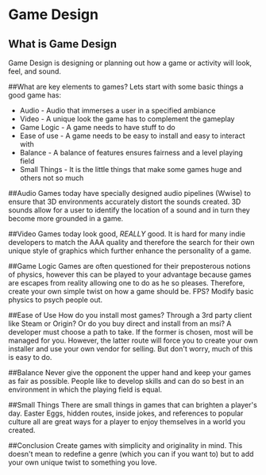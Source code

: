 # Game Design
## What is Game Design
Game Design is designing or planning out how a game or activity will look, feel, and sound.

##What are key elements to games?
Lets start with some basic things a good game has:
* Audio - Audio that immerses a user in a specified ambiance
* Video - A unique look the game has to complement the gameplay
* Game Logic - A game needs to have stuff to do
* Ease of use - A game needs to be easy to install and easy to interact with
* Balance - A balance of features ensures fairness and a level playing field
* Small Things - It is the little things that make some games huge and others not so much

##Audio
Games today have specially designed audio pipelines (Wwise) to ensure that 3D environments accurately distort the sounds created. 3D sounds allow for a user to identify the location of a sound and in turn they become more grounded in a game.

##Video
Games today look good, *REALLY* good. It is hard for many indie developers to match the AAA quality and therefore the search for their own unique style of graphics which further enhance the personality of a game.

##Game Logic
Games are often questioned for their preposterous notions of physics, however this can be played to your advantage because games are escapes from reality allowing one to do as he so pleases. Therefore, create your own simple twist on how a game should be. FPS? Modify  basic physics to psych people out.

##Ease of Use
How do you install most games? Through a 3rd party client like Steam or Origin? Or do you buy direct and install from an msi? A developer must choose a path to take. If the former is chosen, most will be managed for you. However, the latter route will force you to create your own installer and use your own vendor for selling. But don't worry, much of this is easy to do.

##Balance
Never give the opponent the upper hand and keep your games as fair as possible. People like to develop skills and can do so best in an environment in which the playing field is equal.

##Small Things
There are small things in games that can brighten a player's day. Easter Eggs, hidden routes, inside jokes, and references to popular culture all are great ways for a player to enjoy themselves in a world you created.

##Conclusion
Create games with simplicity and originality in mind. This doesn't mean to redefine a genre (which you can if you want to) but to add your own unique twist to something you love. 
